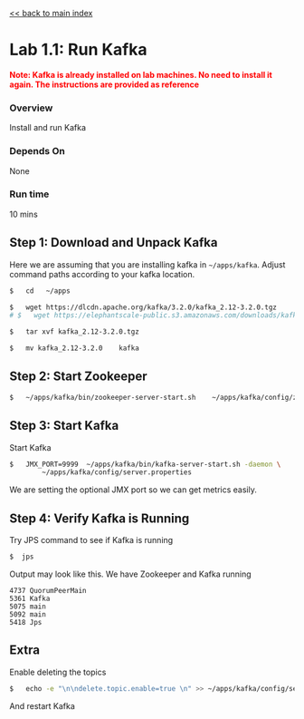 <link rel='stylesheet' href='../assets/css/main.css'/>

[<< back to main index](../README.md)

# Lab 1.1: Run Kafka

<b> <span style="color:red;">
Note: Kafka is already installed on lab machines.  No need to install it again.  The instructions are provided as reference
</span></b>

### Overview

Install and run Kafka

### Depends On

None

### Run time

10 mins

## Step 1: Download and Unpack Kafka

Here we are assuming that you are installing kafka in `~/apps/kafka`.  Adjust command paths according to your kafka location.

```bash
$   cd   ~/apps

$   wget https://dlcdn.apache.org/kafka/3.2.0/kafka_2.12-3.2.0.tgz
# $   wget https://elephantscale-public.s3.amazonaws.com/downloads/kafka_2.12-3.2.0.tgz

$   tar xvf kafka_2.12-3.2.0.tgz

$   mv kafka_2.12-3.2.0    kafka
```

## Step 2: Start Zookeeper

```bash
$   ~/apps/kafka/bin/zookeeper-server-start.sh    ~/apps/kafka/config/zookeeper.properties
```

## Step 3: Start Kafka


Start Kafka

```bash
$   JMX_PORT=9999  ~/apps/kafka/bin/kafka-server-start.sh -daemon \
        ~/apps/kafka/config/server.properties
```

We are setting the optional JMX port so we can get metrics easily.

## Step 4: Verify Kafka is Running

Try JPS command to see if Kafka is running

```bash
$  jps
```

Output may look like this.  We have Zookeeper and Kafka running

```console
4737 QuorumPeerMain
5361 Kafka
5075 main
5092 main
5418 Jps
```

## Extra

Enable deleting the topics

```bash
$   echo -e "\n\ndelete.topic.enable=true \n" >> ~/apps/kafka/config/server.properties
```

And restart Kafka
